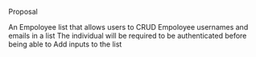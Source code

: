 Proposal

An Empoloyee list that allows users to CRUD Empoloyee usernames and emails in a list
The individual will be required to be authenticated before being able to Add inputs to the list

